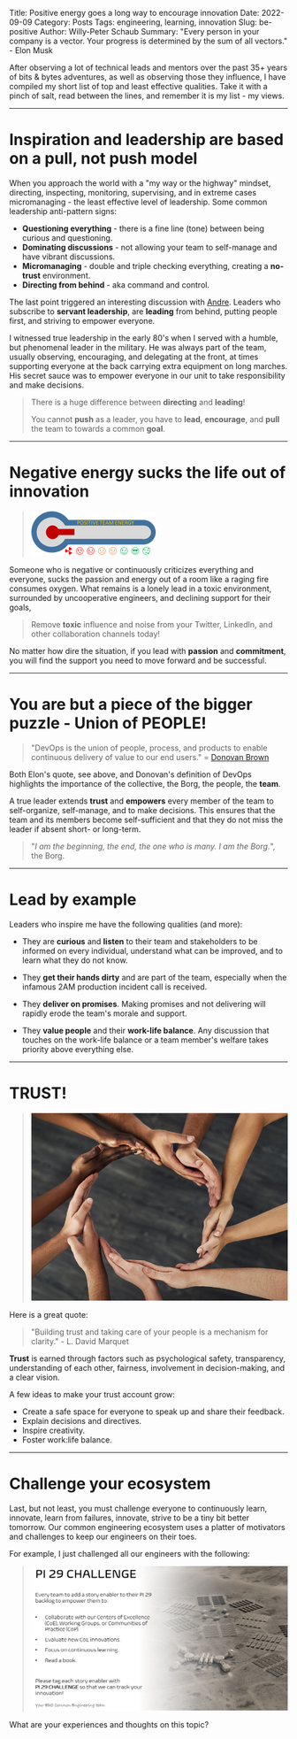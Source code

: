 Title: Positive energy goes a long way to encourage innovation
Date: 2022-09-09
Category: Posts 
Tags: engineering, learning, innovation
Slug: be-positive
Author: Willy-Peter Schaub
Summary: "Every person in your company is a vector. Your progress is determined by the sum of all vectors." - Elon Musk

After observing a lot of technical leads and mentors over the past 35+ years of bits & bytes adventures, as well as observing those they influence, I have compiled my short list of top and least effective qualities. Take it with a pinch of salt, read between the lines, and remember it is my list - my views.

---

# Inspiration and leadership are based on a pull, not push model

When you approach the world with a "my way or the highway" mindset, directing, inspecting, monitoring, supervising, and in extreme cases micromanaging - the least effective level of leadership. Some common leadership anti-pattern signs:

- **Questioning everything** - there is a fine line (tone) between being curious and questioning.
- **Dominating discussions** - not allowing your team to self-manage and have vibrant discussions.
- **Micromanaging** - double and triple checking everything, creating a **no-trust** environment.
- **Directing from behind** - aka command and control.

The last point triggered an interesting discussion with [Andre](https://wsbctechnicalblog.github.io/pages/authors.html). Leaders who subscribe to **servant leadership**, are **leading** from behind, putting people first, and striving to empower everyone. 

I witnessed true leadership in the early 80's when I served with a humble, but phenomenal leader in the military. He was always part of the team, usually observing, encouraging, and delegating at the front, at times supporting everyone at the back carrying extra equipment on long marches. His secret sauce was to empower everyone in our unit to take responsibility and make decisions.

>
> There is a huge difference between **directing** and **leading**!
>
> You cannot **push** as a leader, you have to **lead**, **encourage**, and **pull** the team to towards a common **goal**.
>

---

# Negative energy sucks the life out of innovation

> ![Negative](/images/be-positive-2.png)    

Someone who is negative or continuously criticizes everything and everyone, sucks the passion and energy out of a room like a raging fire consumes oxygen. What remains is a lonely lead in a toxic environment, surrounded by uncooperative engineers, and declining support for their goals,

>
> Remove **toxic** influence and noise from your Twitter, LinkedIn, and other collaboration  channels today!
>

No matter how dire the situation, if you lead with **passion** and **commitment**, you will find the support you need to move forward and be successful.

---

# You are but a piece of the bigger puzzle - Union of PEOPLE!

>
> "DevOps is the union of people, process, and products to enable continuous delivery of value to our end users." = [Donovan Brown](https://devblogs.microsoft.com/devops/what-is-devops-donovan/)
>

Both Elon's quote, see above, and Donovan's definition of DevOps highlights the importance of the collective, the Borg, the people, the **team**.

A true leader extends **trust** and **empowers** every member of the team to self-organize, self-manage, and to make decisions. This ensures that the team and its members become self-sufficient and that they do not miss the leader if absent short- or long-term.

>
> "_I am the beginning, the end, the one who is many. I am the Borg._", the Borg.
>

---

# Lead by example

Leaders who inspire me have the following qualities (and more):

- They are **curious** and **listen** to their team and stakeholders to be informed on every individual, understand what can be improved, and to learn what they do not know.

- They **get their hands dirty** and are part of the team, especially when the infamous 2AM production incident call is received.

- They **deliver on promises**. Making promises and not delivering will rapidly erode the team's morale and support.

- They **value people** and their **work-life balance**. Any discussion that touches on the work-life balance or a team member's welfare takes priority above everything else.

---

# TRUST!

> ![Trust](/images/be-positive-3.png)  

Here is a great quote:

>
> "Building trust and taking care of your people is a mechanism for clarity." - L. David Marquet
>

**Trust** is earned through factors such as psychological safety, transparency, understanding of each other, fairness, involvement in decision-making, and a clear vision. 

A few ideas to make your trust account grow:

- Create a safe space for everyone to speak up and share their feedback. 
- Explain decisions and directives.
- Inspire creativity.
- Foster work:life balance.

---

# Challenge your ecosystem

Last, but not least, you must challenge everyone to continuously learn, innovate, learn from failures, innovate, strive to be a tiny bit better tomorrow. Our common engineering ecosystem uses a platter of motivators and challenges to keep our engineers on their toes. 

For example, I just challenged all our engineers with the following:    

> ![Challenge](/images/be-positive-1.png)

What are your experiences and thoughts on this topic?


